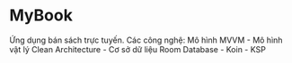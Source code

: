 # MyBook
Ứng dụng bán sách trực tuyến.
Các công nghệ:
Mô hình MVVM - Mô hình vật lý Clean Architecture - Cơ sở dữ liệu Room Database - Koin - KSP 
